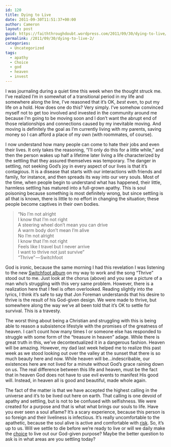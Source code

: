 ```yaml
---
id: 120
title: Dying to Live
date: 2011-09-30T11:51:37+00:00
author: Cameron
layout: post
guid: https://faiththroughdoubt.wordpress.com/2011/09/30/dying-to-live/
permalink: /2011/09/30/dying-to-live-2/
categories:
  - Uncategorized
tags:
  - apathy
  - Choice
  - god
  - heaven
  - invest
---
```

I was journaling during a quiet time this week when the thought struck me. I’ve realized I’m in somewhat of a transitional period in my life and somewhere along the line, I’ve reasoned that it’s OK, _best_ even, to put my life on a hold. How does one do this? Very simply. I’ve somehow convinced myself not to get too involved and invested in the community around me because I’m going to be moving soon and I don’t want the abrupt end of those relationships and connections caused by my inevitable moving. And moving is definitely the goal as I’m currently living with my parents, saving money so I can afford a place of my own (with roommates, of course).

I now understand how many people can come to hate their jobs and even their lives. It only takes the reasoning, “I’ll only do this for a little while,” and then the person wakes up half a lifetime later living a life characterized by the settling that they assured themselves was temporary. The danger in settling, not seeking God’s joy in every aspect of our lives is that it’s contagious. It is a disease that starts with our interactions with friends and family, for instance, and then spreads its way into our very souls. Most of the time, when people begin to understand what has happened, their little, harmless settling has matured into a full-grown apathy. This is soul poisoning because something is most definitely wrong, but since settling is all that is known, there is little to no effort in changing the situation; these people become captives in their own bodies.

> “No I’m not alright  
> I know that I’m not right  
> A steering wheel don’t mean you can drive  
> A warm body don’t mean I’m alive  
> No I’m not alright  
> I know that I’m not right  
> Feels like I travel but I never arrive  
> I want to thrive not just survive”  
> “Thrive” — Switchfoot

God is ironic, because the same morning I had this revelation I was listening to the new <a href="http://www.switchfoot.com/switchfoot/c/index-b" target="_blank">Switchfoot album</a> on my way to work and the song “Thrive” stood out to me. Just look at the chorus (above) and you see a picture of a man who’s struggling with this very same problem. However, there is a realization here that I feel is often overlooked. Reading slightly into the lyrics, I think it’s safe to say that Jon Foreman understands that his desire to thrive is the result of his God-given design. We were made to thrive, but somewhere along the way we’ve all been told that it’s OK to settle for survival. This is a travesty.

The worst thing about being a Christian and struggling with this is being able to reason a subsistence lifestyle with the promises of the greatness of heaven. I can’t count how many times I or someone else has responded to struggle with some form of the “treasure in heaven” adage. While there is great truth in this, we’ve decontextualized it in a dangerous fashion. Heaven will be amazing. However, my dad last week helped me to realize this past week as we stood looking out over the valley at the sunset that there is so much beauty here and now. While heaven will be…indescribable, our existences here are not lived for a minute without God’s grace raining down on us. The real difference between this life and heaven, must be the fact that in heaven God does not have to use evil events to manifest His good will. Instead, in heaven all is good and beautiful, made whole again.

The fact of the matter is that we have accepted the highest calling in the universe and it’s to be lived out here on earth. That calling is one devoid of apathy and settling, but is not to be confused with selfishness. We were created for a purpose and that is what what brings our souls to life. Have you ever seen a soul aflame? It’s a scary experience, because this person is so foreign and their liveliness is infectious. It’s really uncomfortable to the apathetic, because the soul alive is active and comfortable with <a href="http://104.193.143.57/~waywar13/ce/2011/09/23/risky-business/" target="_blank">risk</a>. So, it’s up to us. Will we settle to die before we’re ready to live or will we daily make the <a href="http://104.193.143.57/~waywar13/ce/2011/09/26/the-choice/%20%E2%80%8E" target="_blank">choice</a> to live out our God-given purpose? Maybe the better question to ask is in what areas are you settling today?
